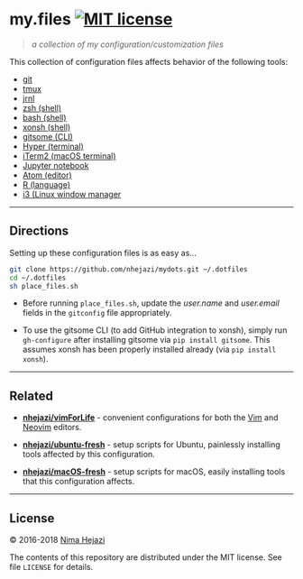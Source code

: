# my.files [![MIT license](http://img.shields.io/badge/license-MIT-brightgreen.svg)](http://opensource.org/licenses/MIT)

> _a collection of my configuration/customization files_

This collection of configuration files affects behavior of the following tools:
* [git](https://git-scm.com/)
* [tmux](https://github.com/tmux/tmux/wiki)
* [jrnl](http://jrnl.sh/index.html)
* [zsh (shell)](http://zsh.sourceforge.net)
* [bash (shell)](https://www.gnu.org/software/bash/)
* [xonsh (shell)](https://xon.sh/)
* [gitsome (CLI)](https://github.com/donnemartin/gitsome)
* [Hyper (terminal)](https://hyper.is/)
* [iTerm2 (macOS terminal)](https://iterm2.com/)
* [Jupyter notebook](http://jupyter.org/)
* [Atom (editor)](https://atom.io)
* [R (language)](https://www.r-project.org)
* [i3 (Linux window manager](https://i3wm.org)

---

## Directions

Setting up these configuration files is as easy as...
```bash
git clone https://github.com/nhejazi/mydots.git ~/.dotfiles
cd ~/.dotfiles
sh place_files.sh
```

*  Before running `place_files.sh`, update the _user.name_ and _user.email_
    fields in the `gitconfig` file appropriately.

*  To use the gitsome CLI (to add GitHub integration to xonsh), simply run
    `gh-configure` after installing gitsome via `pip install gitsome`. This
    assumes xonsh has been properly installed already (via `pip install xonsh`).

---

## Related

* __[nhejazi/vimForLife](https://github.com/nhejazi/vimForLife)__ - convenient
    configurations for both the [Vim](http://www.vim.org/index.php) and
    [Neovim](https://neovim.io) editors.

* __[nhejazi/ubuntu-fresh](https://github.com/nhejazi/ubuntu-fresh)__ - setup
    scripts for Ubuntu, painlessly installing tools affected by this
    configuration.

* __[nhejazi/macOS-fresh](https://github.com/nhejazi/macOS-fresh)__ - setup
    scripts for macOS, easily installing tools that this configuration affects.

---

## License

&copy; 2016-2018 [Nima Hejazi](https://nimahejazi.org)

The contents of this repository are distributed under the MIT license. See file
`LICENSE` for details.

